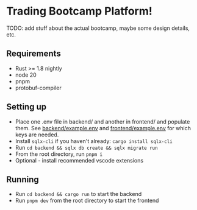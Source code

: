 # Trading Bootcamp Platform!

TODO: add stuff about the actual bootcamp, maybe some design details, etc.

## Requirements

* Rust >= 1.8 nightly
* node 20
* pnpm
* protobuf-compiler

## Setting up

* Place one .env file in backend/ and another in frontend/ and populate them. See [backend/example.env](backend/example.env) and [frontend/example.env](frontend/example.env) for which keys are needed.
* Install `sqlx-cli` if you haven't already: `cargo install sqlx-cli`
* Run `cd backend && sqlx db create && sqlx migrate run`
* From the root directory, run `pnpm i`
* Optional - install recommended vscode extensions

## Running

* Run `cd backend && cargo run` to start the backend
* Run `pnpm dev` from the root directory to start the frontend
